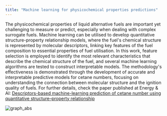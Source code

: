 ```yaml
---
title: "Machine learning for physicochemical properties predictions"
---
```

The physicochemical properties of liquid alternative fuels are important yet challenging to measure or predict, especially when dealing with complex surrogate fuels. Machine learning can be utilised to develop quantitative structure-property relationship models, where the fuel's chemical structure is represented by molecular descriptors, linking key features of the fuel composition to essential properties of fuel utilisation. In this work, feature selection is employed to identify the most relevant characteristics that describe the chemical structure of the fuel, and several machine learning algorithms are tested to construct interpretable models. The methodology's effectiveness is demonstrated through the development of accurate and interpretable predictive models for cetane numbers, focusing on understanding the connection between molecular structure and the ignition quality of fuels. For further details, check the paper published at Energy & AI: [Descriptors-based machine-learning prediction of cetane number using quantitative structure–property relationship](https://doi.org/10.1016/j.egyai.2024.100385")

![graph_abs](https://github.com/user-attachments/assets/93e76c4c-0de4-4e37-b24e-c12ddf338942)
